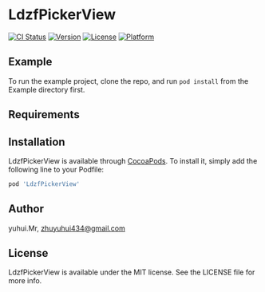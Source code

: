 # LdzfPickerView

[![CI Status](https://img.shields.io/travis/yuhui.Mr/LdzfPickerView.svg?style=flat)](https://travis-ci.org/yuhui.Mr/LdzfPickerView)
[![Version](https://img.shields.io/cocoapods/v/LdzfPickerView.svg?style=flat)](https://cocoapods.org/pods/LdzfPickerView)
[![License](https://img.shields.io/cocoapods/l/LdzfPickerView.svg?style=flat)](https://cocoapods.org/pods/LdzfPickerView)
[![Platform](https://img.shields.io/cocoapods/p/LdzfPickerView.svg?style=flat)](https://cocoapods.org/pods/LdzfPickerView)

## Example

To run the example project, clone the repo, and run `pod install` from the Example directory first.

## Requirements

## Installation

LdzfPickerView is available through [CocoaPods](https://cocoapods.org). To install
it, simply add the following line to your Podfile:

```ruby
pod 'LdzfPickerView'
```

## Author

yuhui.Mr, zhuyuhui434@gmail.com

## License

LdzfPickerView is available under the MIT license. See the LICENSE file for more info.
